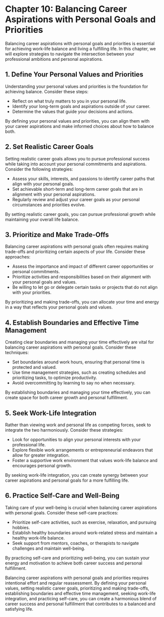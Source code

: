 Chapter 10: Balancing Career Aspirations with Personal Goals and Priorities
===========================================================================

Balancing career aspirations with personal goals and priorities is essential for achieving work-life balance and living a fulfilling life. In this chapter, we will explore strategies to navigate the intersection between your professional ambitions and personal aspirations.

**1. Define Your Personal Values and Priorities**
-------------------------------------------------

Understanding your personal values and priorities is the foundation for achieving balance. Consider these steps:

* Reflect on what truly matters to you in your personal life.
* Identify your long-term goals and aspirations outside of your career.
* Determine the values that guide your decisions and actions.

By defining your personal values and priorities, you can align them with your career aspirations and make informed choices about how to balance both.

**2. Set Realistic Career Goals**
---------------------------------

Setting realistic career goals allows you to pursue professional success while taking into account your personal commitments and aspirations. Consider the following strategies:

* Assess your skills, interests, and passions to identify career paths that align with your personal goals.
* Set achievable short-term and long-term career goals that are in alignment with your personal aspirations.
* Regularly review and adjust your career goals as your personal circumstances and priorities evolve.

By setting realistic career goals, you can pursue professional growth while maintaining your overall life balance.

**3. Prioritize and Make Trade-Offs**
-------------------------------------

Balancing career aspirations with personal goals often requires making trade-offs and prioritizing certain aspects of your life. Consider these approaches:

* Assess the importance and impact of different career opportunities or personal commitments.
* Prioritize activities and responsibilities based on their alignment with your personal goals and values.
* Be willing to let go or delegate certain tasks or projects that do not align with your priorities.

By prioritizing and making trade-offs, you can allocate your time and energy in a way that reflects your personal goals and values.

**4. Establish Boundaries and Effective Time Management**
---------------------------------------------------------

Creating clear boundaries and managing your time effectively are vital for balancing career aspirations with personal goals. Consider these techniques:

* Set boundaries around work hours, ensuring that personal time is protected and valued.
* Use time management strategies, such as creating schedules and prioritizing tasks, to optimize productivity.
* Avoid overcommitting by learning to say no when necessary.

By establishing boundaries and managing your time effectively, you can create space for both career growth and personal fulfillment.

**5. Seek Work-Life Integration**
---------------------------------

Rather than viewing work and personal life as competing forces, seek to integrate the two harmoniously. Consider these strategies:

* Look for opportunities to align your personal interests with your professional life.
* Explore flexible work arrangements or entrepreneurial endeavors that allow for greater integration.
* Foster a supportive work environment that values work-life balance and encourages personal growth.

By seeking work-life integration, you can create synergy between your career aspirations and personal goals for a more fulfilling life.

**6. Practice Self-Care and Well-Being**
----------------------------------------

Taking care of your well-being is crucial when balancing career aspirations with personal goals. Consider these self-care practices:

* Prioritize self-care activities, such as exercise, relaxation, and pursuing hobbies.
* Establish healthy boundaries around work-related stress and maintain a healthy work-life balance.
* Seek support from mentors, coaches, or therapists to navigate challenges and maintain well-being.

By practicing self-care and prioritizing well-being, you can sustain your energy and motivation to achieve both career success and personal fulfillment.

Balancing career aspirations with personal goals and priorities requires intentional effort and regular reassessment. By defining your personal values, setting realistic career goals, prioritizing and making trade-offs, establishing boundaries and effective time management, seeking work-life integration, and practicing self-care, you can create a harmonious blend of career success and personal fulfillment that contributes to a balanced and satisfying life.
